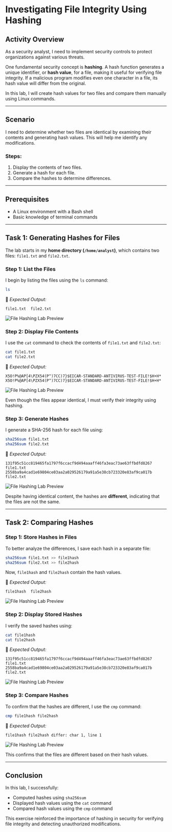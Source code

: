 # Investigating File Integrity Using Hashing  

## Activity Overview  

As a security analyst, I need to implement security controls to protect organizations against various threats.  

One fundamental security concept is **hashing**. A hash function generates a unique identifier, or **hash value**, for a file, making it useful for verifying file integrity. If a malicious program modifies even one character in a file, its hash value will differ from the original.  

In this lab, I will create hash values for two files and compare them manually using Linux commands.  

---

## Scenario  

I need to determine whether two files are identical by examining their contents and generating hash values. This will help me identify any modifications.  

### Steps:  
1. Display the contents of two files.  
2. Generate a hash for each file.  
3. Compare the hashes to determine differences.  

---

## Prerequisites  

- A Linux environment with a Bash shell  
- Basic knowledge of terminal commands  

---

## Task 1: Generating Hashes for Files  

The lab starts in my **home directory (`/home/analyst`)**, which contains two files: `file1.txt` and `file2.txt`.  

### Step 1: List the Files  
I begin by listing the files using the `ls` command:  

```bash
ls
```

📌 *Expected Output:*  
```
file1.txt  file2.txt
```

![File Hashing Lab Preview](https://i.imgur.com/H02J5cm.png)
  

### Step 2: Display File Contents  
I use the `cat` command to check the contents of `file1.txt` and `file2.txt`:  

```bash
cat file1.txt
cat file2.txt
```

📌 *Expected Output:*  
```
X5O!P%@AP[4\PZX54(P^)7CC)7}$EICAR-STANDARD-ANTIVIRUS-TEST-FILE!$H+H*
X5O!P%@AP[4\PZX54(P^)7CC)7}$EICAR-STANDARD-ANTIVIRUS-TEST-FILE!$H+H*
```

![File Hashing Lab Preview](https://i.imgur.com/hy2fkGs.png)
  

Even though the files appear identical, I must verify their integrity using hashing.  

### Step 3: Generate Hashes  
I generate a SHA-256 hash for each file using:  

```bash
sha256sum file1.txt
sha256sum file2.txt
```

📌 *Expected Output:*  
```
131f95c51cc819465fa1797f6ccacf9d494aaaff46fa3eac73ae63ffbdfd8267  file1.txt
2558ba9a4cad1e69804ce03aa2a029526179a91a5e38cb723320e83af9ca017b  file2.txt
```

![File Hashing Lab Preview](https://i.imgur.com/5monLc4.png)
 

Despite having identical content, the hashes are **different**, indicating that the files are not the same.  

---

## Task 2: Comparing Hashes  

### Step 1: Store Hashes in Files  
To better analyze the differences, I save each hash in a separate file:  

```bash
sha256sum file1.txt >> file1hash
sha256sum file2.txt >> file2hash
```

Now, `file1hash` and `file2hash` contain the hash values.  

📌 *Expected Output:*  
```
file1hash  file2hash
```

![File Hashing Lab Preview](https://i.imgur.com/xWtMEP4.png)
  

### Step 2: Display Stored Hashes  
I verify the saved hashes using:  

```bash
cat file1hash
cat file2hash
```

📌 *Expected Output:*  
```
131f95c51cc819465fa1797f6ccacf9d494aaaff46fa3eac73ae63ffbdfd8267  file1.txt
2558ba9a4cad1e69804ce03aa2a029526179a91a5e38cb723320e83af9ca017b  file2.txt
```

![File Hashing Lab Preview](https://i.imgur.com/QNxr0mT.png)
 

### Step 3: Compare Hashes  
To confirm that the hashes are different, I use the `cmp` command:  

```bash
cmp file1hash file2hash
```

📌 *Expected Output:*  
```
file1hash file2hash differ: char 1, line 1
```

![File Hashing Lab Preview](https://i.imgur.com/ClGdC7d.png)


This confirms that the files are different based on their hash values.  

---

## Conclusion  

In this lab, I successfully:  
- Computed hashes using `sha256sum`  
- Displayed hash values using the `cat` command  
- Compared hash values using the `cmp` command  

This exercise reinforced the importance of hashing in security for verifying file integrity and detecting unauthorized modifications.  

